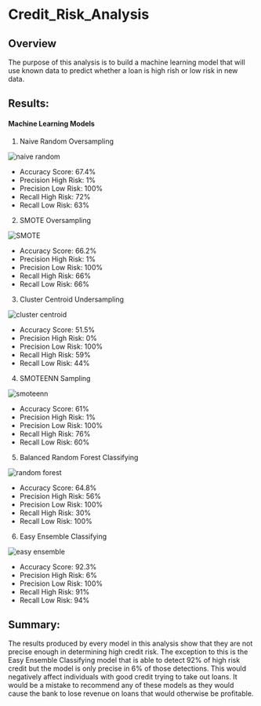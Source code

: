 # Credit_Risk_Analysis

## Overview 

The purpose of this analysis is to build a machine learning model that will use known data to predict whether a loan is high rish or low risk in new data. 

## Results:

#### Machine Learning Models

1. Naive Random Oversampling

![naive random](https://user-images.githubusercontent.com/81889167/128803626-a2afa338-3eb8-4f11-97d6-db5f94cb3a57.png)


- Accuracy Score: 67.4%
- Precision High Risk: 1%
- Precision Low Risk: 100%
- Recall High Risk: 72%
- Recall Low Risk: 63%

2. SMOTE Oversampling

![SMOTE](https://user-images.githubusercontent.com/81889167/128803641-e5bc6713-2bfc-4e5a-ac81-8cfc578bdbea.png)

- Accuracy Score: 66.2%
- Precision High Risk: 1%
- Precision Low Risk: 100%
- Recall High Risk: 66%
- Recall Low Risk: 66%

3. Cluster Centroid Undersampling

![cluster centroid](https://user-images.githubusercontent.com/81889167/128803663-ed9cb0fe-fc60-401b-b0f6-6d826f755494.png)

- Accuracy Score: 51.5%
- Precision High Risk: 0%
- Precision Low Risk: 100%
- Recall High Risk: 59%
- Recall Low Risk: 44%

4. SMOTEENN Sampling

![smoteenn](https://user-images.githubusercontent.com/81889167/128803679-f4dfd83c-410b-4f8b-8827-29b80270fff8.png)

- Accuracy Score: 61%
- Precision High Risk: 1%
- Precision Low Risk: 100%
- Recall High Risk: 76%
- Recall Low Risk: 60%

5. Balanced Random Forest Classifying

![random forest](https://user-images.githubusercontent.com/81889167/128803699-45dd9c9a-3b72-4b49-9da1-098961992c5d.png)

- Accuracy Score: 64.8%
- Precision High Risk: 56%
- Precision Low Risk: 100%
- Recall High Risk: 30%
- Recall Low Risk: 100%

6. Easy Ensemble Classifying

![easy ensemble](https://user-images.githubusercontent.com/81889167/128803714-ce80bd6a-7dfe-483b-83df-9195d670998b.png)

- Accuracy Score: 92.3%
- Precision High Risk: 6%
- Precision Low Risk: 100%
- Recall High Risk: 91%
- Recall Low Risk: 94%


## Summary: 

The results produced by every model in this analysis show that they are not precise enough in determining high credit risk. The exception to this is the Easy Ensemble Classifying model that is able to detect 92% of high risk credit but the model is only precise in 6% of those detections. This would negatively affect individuals with good credit trying to take out loans. It would be a mistake to recommend any of these models as they would cause the bank to lose revenue on loans that would otherwise be profitable.
